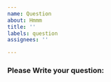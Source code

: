 ```yaml
---
name: Question
about: Hmmm
title: ''
labels: question
assignees: ''

---
```


### Please Write your question:
